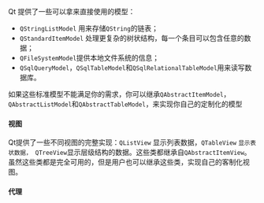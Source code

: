 Qt 提供了一些可以拿来直接使用的模型：

* `QStringListModel` 用来存储`QString`的链表；
* `QStandardItemModel` 处理更复杂的树状结构，每一个条目可以包含任意的数据；
* `QFileSystemModel`提供本地文件系统的信息；
* `QSqlQueryModel`，`QSqlTableModel`和`QSqlRelationalTableModel`用来读写数据库。

如果这些标准模型不能满足你的需求，你可以继承`QAbstractItemModel`，`QAbstractListModel`和`QAbstractTableModel`，来实现你自己的定制化的模型

#### 视图

Qt提供了一些不同视图的完整实现：`QListView` 显示列表数据，`QTableView` `显示表状数据， QTreeView`显示层级结构的数据。这些类都继承自`QAbstractItemView`。虽然这些类都是完全可用的，但是用户也可以继承这些类，实现自己的客制化视图。

#### 代理



